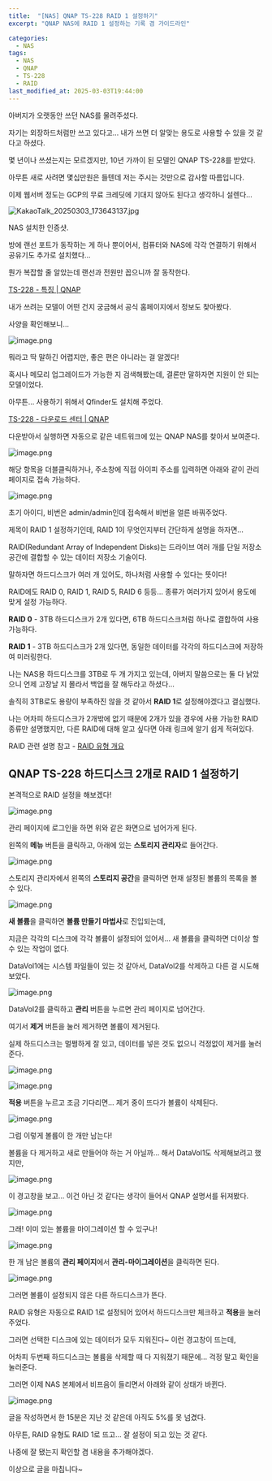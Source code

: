 ```yaml
---
title:  "[NAS] QNAP TS-228 RAID 1 설정하기"
excerpt: "QNAP NAS에 RAID 1 설정하는 기록 겸 가이드라인"

categories:
  - NAS
tags:
  - NAS
  - QNAP
  - TS-228
  - RAID
last_modified_at: 2025-03-03T19:44:00
--- 
```


아버지가 오랫동안 쓰던 NAS를 물려주셨다.

자기는 외장하드처럼만 쓰고 있다고… 내가 쓰면 더 알맞는 용도로 사용할 수 있을 것 같다고 하셨다.

몇 년이나 쓰셨는지는 모르겠지만, 10년 가까이 된 모델인 QNAP TS-228를 받았다.

아무튼 새로 사려면 몇십만원은 들텐데 저는 주시는 것만으로 감사할 따름입니다.

이제 웹서버 정도는 GCP의 무료 크레딧에 기대지 않아도 된다고 생각하니 설렌다…

![KakaoTalk_20250303_173643137.jpg](https://salmon99.github.io/assets/images/20250303/KakaoTalk_20250303_173643137.jpg)

NAS 설치한 인증샷.

방에 랜선 포트가 동작하는 게 하나 뿐이어서, 컴퓨터와 NAS에 각각 연결하기 위해서 공유기도 추가로 설치했다…

뭔가 복잡할 줄 알았는데 랜선과 전원만 꼽으니까 잘 동작한다.

[TS-228 - 특징 | QNAP](https://www.qnap.com/ko-kr/product/ts-228)

내가 쓰려는 모델이 어떤 건지 궁금해서 공식 홈페이지에서 정보도 찾아봤다.

사양을 확인해보니…

![image.png](https://salmon99.github.io/assets/images/20250303/image.png)

뭐라고 딱 말하긴 어렵지만, 좋은 편은 아니라는 걸 알겠다!

혹시나 메모리 업그레이드가 가능한 지 검색해봤는데, 결론만 말하자면 지원이 안 되는 모델이었다.

아무튼… 사용하기 위해서 Qfinder도 설치해 주었다.

[TS-228 - 다운로드 센터 | QNAP](https://www.qnap.com/ko-kr/download?model=ts-228&category=utility)

다운받아서 실행하면 자동으로 같은 네트워크에 있는 QNAP NAS를 찾아서 보여준다.

![image.png](https://salmon99.github.io/assets/images/20250303/image%201.png)

해당 항목을 더블클릭하거나, 주소창에 직접 아이피 주소를 입력하면 아래와 같이 관리 페이지로 접속 가능하다.

![image.png](https://salmon99.github.io/assets/images/20250303/image%202.png)

초기 아이디, 비번은 admin/admin인데 접속해서 비번을 얼른 바꿔주었다.

제목이 RAID 1 설정하기인데, RAID 1이 무엇인지부터 간단하게 설명을 하자면…

RAID(Redundant Array of Independent Disks)는 드라이브 여러 개를 단일 저장소 공간에 결합할 수 있는 데이터 저장소 기술이다.

말하자면 하드디스크가 여러 개 있어도, 하나처럼 사용할 수 있다는 뜻이다!

RAID에도 RAID 0, RAID 1, RAID 5, RAID 6 등등… 종류가 여러가지 있어서 용도에 맞게 설정 가능하다.

**RAID 0** - 3TB 하드디스크가 2개 있다면, 6TB 하드디스크처럼 하나로 결합하여 사용 가능하다.

**RAID 1** - 3TB 하드디스크가 2개 있다면, 동일한 데이터를 각각의 하드디스크에 저장하여 미러링한다.

나는 NAS용 하드디스크를 3TB로 두 개 가지고 있는데, 아버지 말씀으로는 둘 다 낡았으니 언제 고장날 지 몰라서 백업을 잘 해두라고 하셨다…

솔직히 3TB로도 용량이 부족하진 않을 것 같아서 **RAID 1**로 설정해야겠다고 결심했다.

나는 어차피 하드디스크가 2개밖에 없기 때문에 2개가 있을 경우에 사용 가능한 RAID 종류만 설명했지만, 다른 RAID에 대해 알고 싶다면 아래 링크에 알기 쉽게 적혀있다.

RAID 관련 설명 참고 - [RAID 유형 개요](https://kb.synology.com/ko-kr/DSM/help/DSM/StorageManager/storage_pool_what_is_raid?version=7)

## QNAP TS-228 하드디스크 2개로 RAID 1 설정하기

본격적으로 RAID 설정을 해보겠다!

![image.png](https://salmon99.github.io/assets/images/20250303/image%203.png)

관리 페이지에 로그인을 하면 위와 같은 화면으로 넘어가게 된다.

왼쪽의 **메뉴** 버튼을 클릭하고, 아래에 있는 **스토리지 관리자**로 들어간다.

![image.png](https://salmon99.github.io/assets/images/20250303/image%204.png)

스토리지 관리자에서 왼쪽의 **스토리지 공간**을 클릭하면 현재 설정된 볼륨의 목록을 볼 수 있다.

![image.png](https://salmon99.github.io/assets/images/20250303/image%205.png)

**새 볼륨**을 클릭하면 **볼륨 만들기 마법사**로 진입되는데,

지금은 각각의 디스크에 각각 볼륨이 설정되어 있어서… 새 볼륨을 클릭하면 더이상 할 수 있는 작업이 없다.

DataVol1에는 시스템 파일들이 있는 것 같아서, DataVol2를 삭제하고 다른 걸 시도해보았다.

![image.png](https://salmon99.github.io/assets/images/20250303/image%206.png)

DataVol2를 클릭하고 **관리** 버튼을 누르면 관리 페이지로 넘어간다.

여기서 **제거** 버튼을 눌러 제거하면 볼륨이 제거된다.

실제 하드디스크는 멀쩡하게 잘 있고, 데이터를 넣은 것도 없으니 걱정없이 제거를 눌러준다.

![image.png](https://salmon99.github.io/assets/images/20250303/image%207.png)

![image.png](https://salmon99.github.io/assets/images/20250303/image%208.png)

**적용** 버튼을 누르고 조금 기다리면… 제거 중이 뜨다가 볼륨이 삭제된다.

![image.png](https://salmon99.github.io/assets/images/20250303/image%209.png)

그럼 이렇게 볼륨이 한 개만 남는다!

볼륨을 다 제거하고 새로 만들어야 하는 거 아닐까… 해서 DataVol1도 삭제해보려고 했지만,

![image.png](https://salmon99.github.io/assets/images/20250303/image%2010.png)

이 경고창을 보고… 이건 아닌 것 같다는 생각이 들어서 QNAP 설명서를 뒤져봤다.

![image.png](https://salmon99.github.io/assets/images/20250303/image%2011.png)

그래! 이미 있는 볼륨을 마이그레이션 할 수 있구나!

![image.png](https://salmon99.github.io/assets/images/20250303/image%2012.png)

한 개 남은 볼륨의 **관리 페이지**에서 **관리-마이그레이션**을 클릭하면 된다.

![image.png](https://salmon99.github.io/assets/images/20250303/image%2013.png)

그러면 볼륨이 설정되지 않은 다른 하드디스크가 뜬다.

RAID 유형은 자동으로 RAID 1로 설정되어 있어서 하드디스크만 체크하고 **적용**을 눌러주었다.

그러면 선택한 디스크에 있는 데이터가 모두 지워진다~ 이런 경고창이 뜨는데,

어차피 두번째 하드디스크는 볼륨을 삭제할 때 다 지워졌기 때문에… 걱정 말고 확인을 눌러준다.

그러면 이제 NAS 본체에서 비프음이 들리면서 아래와 같이 상태가 바뀐다.

![image.png](https://salmon99.github.io/assets/images/20250303/image%2014.png)

글을 작성하면서 한 15분은 지난 것 같은데 아직도 5%를 못 넘겼다.

아무튼, RAID 유형도 RAID 1로 뜨고… 잘 설정이 되고 있는 것 같다.

나중에 잘 됐는지 확인할 겸 내용을 추가해야겠다.

이상으로 글을 마칩니다~